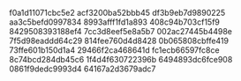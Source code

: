 f0a1d11071cbc5e2
acf3200ba52bbb45
df3b9eb7d9890225
aa3c5befd0997834
8993afff1fd1a893
408c94b703cf15f9
8429508393188ef4
7cc3d8eef5e8a5b7
002ac27445b4498e
7f5d98eaddd64c29
814fee760d4d8428
0b065808cbffe419
73ffe601b150d1a4
29466f2ca468641d
fc1ecb66597fc8ce
8c74bcd284db45c6
1f4d4f630722396b
6494893dc6fce908
0861f9dedc9993d4
64167a2d3679adc7
